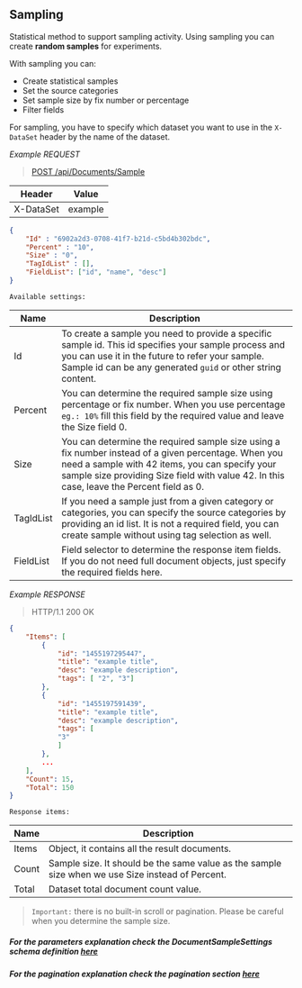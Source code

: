 ## Sampling

Statistical method to support sampling activity. Using sampling you can  create **random samples** for experiments.

With sampling you can:

- Create statistical samples
- Set the source categories
- Set sample size by fix number or percentage
- Filter fields

For sampling, you have to specify which dataset you want to use in the `X-DataSet` header by the name of the dataset.

*Example REQUEST*

> [POST /api/Documents/Sample](swagger#operation--api-Documents-Sample-post)

Header   |Value
---------|---
X-DataSet|example

```json
{
    "Id" : "6902a2d3-0708-41f7-b21d-c5bd4b302bdc",
    "Percent" : "10",
    "Size" : "0",
    "TagIdList" : [],
    "FieldList": ["id", "name", "desc"]
}
```

`Available settings:`

Name    |   Description
--- |   ---
Id  |   To create a sample you need to provide a specific sample id. This id specifies your sample process and you can use it in the future to refer your sample. Sample id can be any generated `guid` or other string content.
Percent |   You can determine the required sample size using percentage or fix number. When you use percentage `eg.: 10%` fill this field by the required value and leave the Size field 0.
Size    |   You can determine the required sample size using a fix number instead of a given percentage. When you need a sample with 42 items, you can specify your sample size providing Size field with value 42. In this case, leave the Percent field as 0.
TagIdList  |   If you need a sample just from a given category or categories, you can specify the source categories by providing an id list. It is not a required field, you can create sample without using tag selection as well.
FieldList  |   Field selector to determine the response item fields. If you do not need full document objects, just specify the required fields here.

*Example RESPONSE*

> HTTP/1.1 200 OK

```json
{
    "Items": [
        {
            "id": "1455197295447",
            "title": "example title",
            "desc": "example description",
            "tags": [ "2", "3"]
        },
        {
            "id": "1455197591439",
            "title": "example title",
            "desc": "example description",
            "tags": [
            "3"
            ]
        },
        ...
    ],
    "Count": 15,
    "Total": 150
}
```

`Response items:`

Name    |   Description
--- |   ---
Items   |   Object, it contains all the result documents.
Count   |   Sample size. It should be the same value as the sample size when we use Size instead of Percent.
Total   |   Dataset total document count value.


> `Important:` there is no built-in scroll or pagination. Please be careful when you determine the sample size.

##### For the parameters explanation check the DocumentSampleSettings schema definition [here](#/definitions/DocumentSampleSettings)

##### For the pagination explanation check the pagination section [here](#pagination)